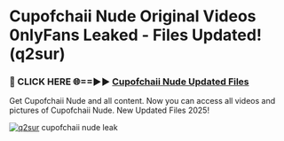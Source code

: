 # Cupofchaii Nude Original Videos 0nlyFans Leaked - Files Updated! (q2sur)

<h3>🔴 CLICK HERE 🌐==►► <a href="https://tinyurl.com/4mcuefdz" rel="nofollow">Cupofchaii Nude Updated Files</a></h3>

Get Cupofchaii Nude and all content. Now you can access all videos and pictures of Cupofchaii Nude. New Updated Files 2025!

[![q2sur](https://i.imgur.com/StAQSOY.gif)](https://tinyurl.com/4mcuefdz)
cupofchaii nude leak